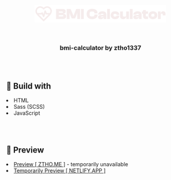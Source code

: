 <p align="center"><img src="./assets/logo.svg"></p>

<br />
<h3 align="center">bmi-calculator by ztho1337</h3>
<br><br>
<h2>📒 Build with</h2>
<li>HTML</li>
<li>Sass (SCSS)</li>
<li>JavaScript</li>

<br><br>

<h2>🎈 Preview</h2>
<li><a href="https://bmi.ztho.me/">Preview [ ZTHO.ME ]</a> - temporarily unavailable</li>

<li><a href="https://inspiring-trifle-1c71a4.netlify.app/">Temporarily Preview [ NETLIFY.APP ]</a></li>
